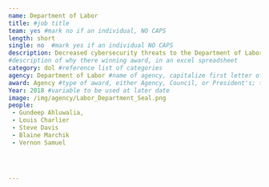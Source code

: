 ```yaml
---
name: Department of Labor
title: #job title
team: yes #mark no if an individual, NO CAPS
length: short
single: no  #mark yes if an individual NO CAPS
description: Decreased cybersecurity threats to the Department of Labor operating systems through critical software updates.
#description of why there winning award, in an excel spreadsheet
category: dol #reference list of categories
agency: Department of Labor #name of agency, capitalize first letter of each name
award: Agency #type of award, either Agency, Council, or President's; this is case sensitive so make sure to match the options listed exactly. This section generates the format of the card
Year: 2018 #variable to be used at later date
image: /img/agency/Labor_Department_Seal.png
people:
 - Gundeep Ahluwalia,
 - Louis Charlier
 - Steve Davis
 - Blaine Marchik
 - Vernon Samuel




---
```

